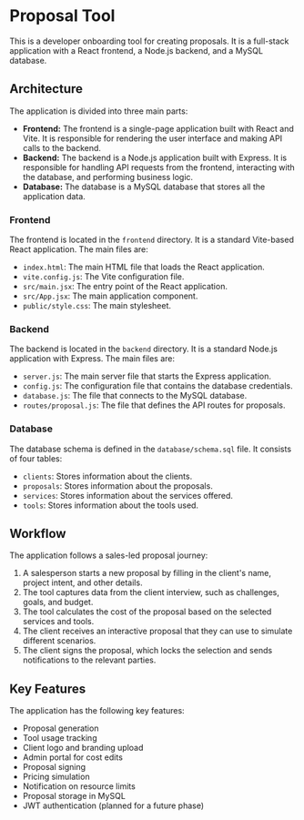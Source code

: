 # Proposal Tool

This is a developer onboarding tool for creating proposals. It is a full-stack application with a React frontend, a Node.js backend, and a MySQL database.

## Architecture

The application is divided into three main parts:

*   **Frontend:** The frontend is a single-page application built with React and Vite. It is responsible for rendering the user interface and making API calls to the backend.
*   **Backend:** The backend is a Node.js application built with Express. It is responsible for handling API requests from the frontend, interacting with the database, and performing business logic.
*   **Database:** The database is a MySQL database that stores all the application data.

### Frontend

The frontend is located in the `frontend` directory. It is a standard Vite-based React application. The main files are:

*   `index.html`: The main HTML file that loads the React application.
*   `vite.config.js`: The Vite configuration file.
*   `src/main.jsx`: The entry point of the React application.
*   `src/App.jsx`: The main application component.
*   `public/style.css`: The main stylesheet.

### Backend

The backend is located in the `backend` directory. It is a standard Node.js application with Express. The main files are:

*   `server.js`: The main server file that starts the Express application.
*   `config.js`: The configuration file that contains the database credentials.
*   `database.js`: The file that connects to the MySQL database.
*   `routes/proposal.js`: The file that defines the API routes for proposals.

### Database

The database schema is defined in the `database/schema.sql` file. It consists of four tables:

*   `clients`: Stores information about the clients.
*   `proposals`: Stores information about the proposals.
*   `services`: Stores information about the services offered.
*   `tools`: Stores information about the tools used.

## Workflow

The application follows a sales-led proposal journey:

1.  A salesperson starts a new proposal by filling in the client's name, project intent, and other details.
2.  The tool captures data from the client interview, such as challenges, goals, and budget.
3.  The tool calculates the cost of the proposal based on the selected services and tools.
4.  The client receives an interactive proposal that they can use to simulate different scenarios.
5.  The client signs the proposal, which locks the selection and sends notifications to the relevant parties.

## Key Features

The application has the following key features:

*   Proposal generation
*   Tool usage tracking
*   Client logo and branding upload
*   Admin portal for cost edits
*   Proposal signing
*   Pricing simulation
*   Notification on resource limits
*   Proposal storage in MySQL
*   JWT authentication (planned for a future phase)
